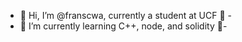 - 👋 Hi, I’m @franscwa, currently a student at UCF 👋 -
- 🌱 I’m currently learning C++, node, and solidity 🌱-




